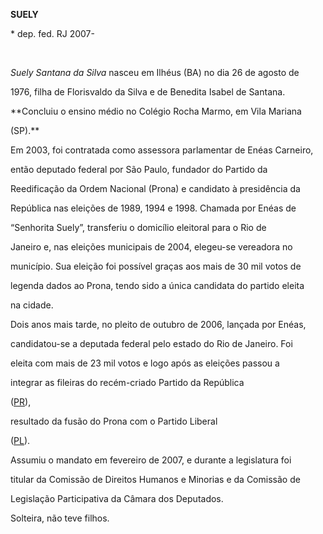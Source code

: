 **SUELY**



\* dep. fed. RJ 2007-



 



*Suely Santana da Silva* nasceu em Ilhéus (BA) no dia 26 de agosto de

1976, filha de Florisvaldo da Silva e de Benedita Isabel de Santana.



**Concluiu o ensino médio no Colégio Rocha Marmo, em Vila Mariana

(SP).**



Em 2003, foi contratada como assessora parlamentar de Enéas Carneiro,

então deputado federal por São Paulo, fundador do Partido da

Reedificação da Ordem Nacional (Prona) e candidato à presidência da

República nas eleições de 1989, 1994 e 1998. Chamada por Enéas de

“Senhorita Suely”, transferiu o domicílio eleitoral para o Rio de

Janeiro e, nas eleições municipais de 2004, elegeu-se vereadora no

município. Sua eleição foi possível graças aos mais de 30 mil votos de

legenda dados ao Prona, tendo sido a única candidata do partido eleita

na cidade.



Dois anos mais tarde, no pleito de outubro de 2006, lançada por Enéas,

candidatou-se a deputada federal pelo estado do Rio de Janeiro. Foi

eleita com mais de 23 mil votos e logo após as eleições passou a

integrar as fileiras do recém-criado Partido da República

([PR](http://pt.wikipedia.org/wiki/Partido_Republicano_(Brasil) "Partido Republicano (Brasil)")),

resultado da fusão do Prona com o Partido Liberal

([PL](http://pt.wikipedia.org/wiki/Partido_Liberal_(Brasil) "Partido Liberal (Brasil)")).

Assumiu o mandato em fevereiro de 2007, e durante a legislatura foi

titular da Comissão de Direitos Humanos e Minorias e da Comissão de

Legislação Participativa da Câmara dos Deputados.



Solteira, não teve filhos.



 



